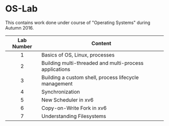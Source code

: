 # OS-Lab

This contains work done under course of "Operating Systems" during Autumn 2016.

|Lab Number| Content|
|:----:|----|
|1|Basics of OS, Linux, processes|
|2|Building multi-threaded and multi-process applications|
|3|Building a custom shell, process lifecycle management|
|4|Synchronization|
|5|New Scheduler in xv6|
|6|Copy-on-Write Fork in xv6|
|7|Understanding Filesystems|
